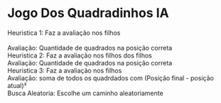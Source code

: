 # Jogo Dos Quadradinhos IA
Heuristica 1: Faz a avaliação nos filhos  
<br>Avaliação: Quantidade de quadrados na posição correta
<br>Heuristica 2: Faz a avaliação nos filhos dos filhos
<br>    Avaliação: Quantidade de quadrados na posição correta
<br>Heuristica 3: Faz a avaliação nos filhos
<br>    Avaliação: soma de todos os quadrdados com (Posição final - posição atual)²
<br>Busca Aleatoria: Escolhe um caminho aleatoriamente
